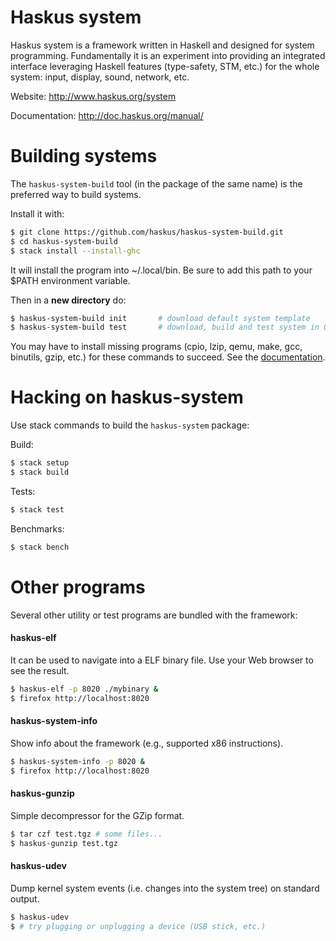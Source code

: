 # Haskus system

Haskus system is a framework written in Haskell and designed for system
programming. Fundamentally it is an experiment into providing an integrated
interface leveraging Haskell features (type-safety, STM, etc.) for the whole
system: input, display, sound, network, etc.

Website: http://www.haskus.org/system

Documentation: http://doc.haskus.org/manual/ 

# Building systems

The ``haskus-system-build`` tool (in the package of the same name) is the
preferred way to build systems.

Install it with:

```bash
$ git clone https://github.com/haskus/haskus-system-build.git
$ cd haskus-system-build
$ stack install --install-ghc
```

It will install the program into ~/.local/bin. Be sure to add this path to your
$PATH environment variable.

Then in a **new directory** do:
```bash
$ haskus-system-build init       # download default system template
$ haskus-system-build test       # download, build and test system in QEMU
```

You may have to install missing programs (cpio, lzip, qemu, make, gcc, binutils,
gzip, etc.) for these commands to succeed. See the
[documentation](http://doc.haskus.org/manual/system/volume1/automatic_building.html).


# Hacking on haskus-system

Use stack commands to build the ``haskus-system`` package:

Build:
```bash
$ stack setup
$ stack build
```

Tests:
```bash
$ stack test
```

Benchmarks:
```bash
$ stack bench
```

# Other programs

Several other utility or test programs are bundled with the framework:

#### haskus-elf

It can be used to navigate into a ELF binary file. Use your Web browser to see
the result.

```bash
$ haskus-elf -p 8020 ./mybinary &
$ firefox http://localhost:8020
```

#### haskus-system-info

Show info about the framework (e.g., supported x86 instructions).

```bash
$ haskus-system-info -p 8020 &
$ firefox http://localhost:8020
```

#### haskus-gunzip

Simple decompressor for the GZip format.

```bash
$ tar czf test.tgz # some files...
$ haskus-gunzip test.tgz
```

#### haskus-udev

Dump kernel system events (i.e. changes into the system tree) on standard output.

```bash
$ haskus-udev
$ # try plugging or unplugging a device (USB stick, etc.)
```
